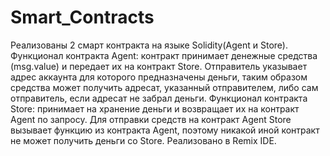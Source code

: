 # Smart_Contracts

Реализованы 2 смарт контракта на языке Solidity(Agent и Store).
Функционал контракта Agent: контракт принимает денежные средства (msg.value) и передает их на контракт Store.
Отправитель указывает адрес аккаунта для которого предназначены деньги, таким образом средства может получить адресат, указанный
отправителем, либо сам отправитель, если адресат не забрал деньги.
Функционал контракта Store: принимает на хранение деньги и возвращает их на контракт Agent по запросу. Для отправки средств на контракт Agent Store вызывает функцию из контракта Agent, поэтому никакой иной контракт не может получить деньги со Store.
Реализовано в Remix IDE.
